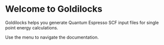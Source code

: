 # Welcome to Goldilocks

Goldilocks helps you generate Quantum Espresso SCF input files for single point energy calculations.

Use the menu to navigate the documentation.
